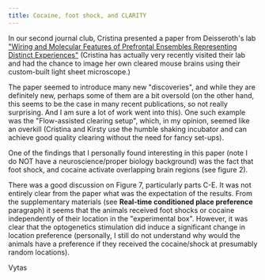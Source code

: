 ```yaml
---
title: Cocaine, foot shock, and CLARITY
---
```

In our second journal club, Cristina presented a paper from Deisseroth's lab ["Wiring and Molecular Features of Prefrontal Ensembles Representing Distinct Experiences"](https://www.sciencedirect.com/science/article/pii/S009286741630558X?via%3Dihub) 
(Cristina has actually very recently visited their lab and had the chance to image her own cleared mouse brains using their custom-built light sheet microscope.)

The paper seemed to introduce many new "discoveries", and while they are definitely new, perhaps some of them are a bit oversold 
(on the other hand, this seems to be the case in many recent publications, so not really surprising. And I am sure a lot of work went into this). 
One such example was the "Flow-assisted clearing setup", which, in my opinion, seemed like an overkill (Cristina and Kirsty use the humble shaking incubator and
can achieve good quality clearing without the need for fancy set-ups).

One of the findings that I personally found interesting in this paper (note I do NOT have a neuroscience/proper biology background) was the fact that foot shock, and cocaine 
activate overlapping brain regions (see figure 2).

There was a good discussion on Figure 7, particularly parts C-E. It was not entirely clear from the paper what was the expectation of the results.
From the supplementary materials (see **Real-time conditioned place preference** paragraph) it seems that the animals received foot shocks
or cocaine independently of their location in the "experimental box". However, it was clear that the optogenetics stimulation did induce
a significant change in location preference (personally, I still do not understand why would the animals have a preference if they received the
cocaine/shock at presumably random locations).

Vytas
